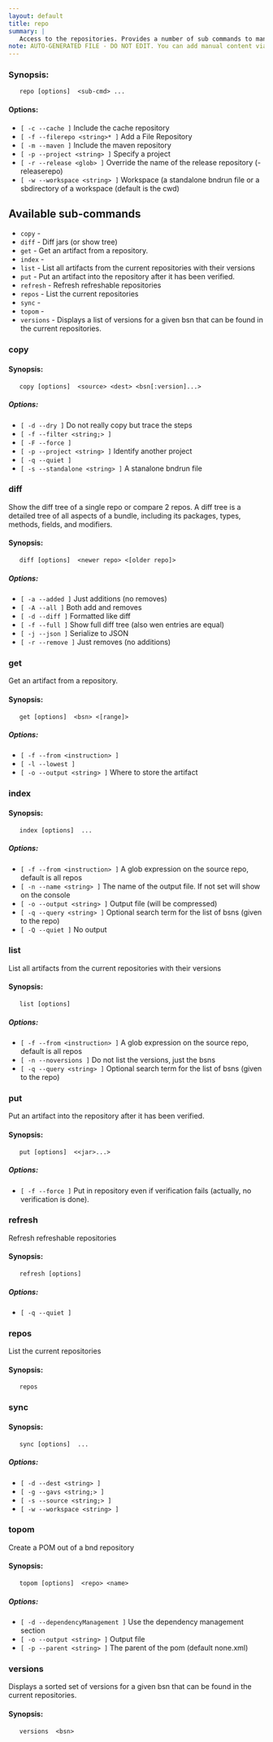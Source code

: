 ```yaml
---
layout: default
title: repo
summary: |
   Access to the repositories. Provides a number of sub commands to manipulate the repository (see repo help) that provide access to the installed repos for the current project.
note: AUTO-GENERATED FILE - DO NOT EDIT. You can add manual content via same filename in _ext sub-folder. 
---
```


### Synopsis: 
	   repo [options]  <sub-cmd> ...

#### Options: 
- `[ -c --cache ]` Include the cache repository
- `[ -f --filerepo <string>* ]` Add a File Repository
- `[ -m --maven ]` Include the maven repository
- `[ -p --project <string> ]` Specify a project
- `[ -r --release <glob> ]` Override the name of the release repository (-releaserepo)
- `[ -w --workspace <string> ]` Workspace (a standalone bndrun file or a sbdirectory of a workspace (default is the cwd)

## Available sub-commands 
-  `copy` -   
-  `diff` - Diff jars (or show tree) 
-  `get` - Get an artifact from a repository. 
-  `index` -   
-  `list` - List all artifacts from the current repositories with their versions 
-  `put` - Put an artifact into the repository after it has been verified. 
-  `refresh` - Refresh refreshable repositories 
-  `repos` - List the current repositories 
-  `sync` -   
-  `topom` -   
-  `versions` - Displays a list of versions for a given bsn that can be found in the current repositories. 

### copy 
#### Synopsis: 
	   copy [options]  <source> <dest> <bsn[:version]...>

##### Options: 
- `[ -d --dry ]` Do not really copy but trace the steps
- `[ -f --filter <string;> ]` 
- `[ -F --force ]` 
- `[ -p --project <string> ]` Identify another project
- `[ -q --quiet ]` 
- `[ -s --standalone <string> ]` A stanalone bndrun file

### diff 
Show the diff tree of a single repo or compare 2  repos. A diff tree is a detailed tree of all aspects of a bundle, including its packages, types, methods, fields, and modifiers.

#### Synopsis: 
	   diff [options]  <newer repo> <[older repo]>

##### Options: 
- `[ -a --added ]` Just additions (no removes)
- `[ -A --all ]` Both add and removes
- `[ -d --diff ]` Formatted like diff
- `[ -f --full ]` Show full diff tree (also wen entries are equal)
- `[ -j --json ]` Serialize to JSON
- `[ -r --remove ]` Just removes (no additions)

### get 
Get an artifact from a repository.

#### Synopsis: 
	   get [options]  <bsn> <[range]>

##### Options: 
- `[ -f --from <instruction> ]` 
- `[ -l --lowest ]` 
- `[ -o --output <string> ]` Where to store the artifact

### index 
#### Synopsis: 
	   index [options]  ...


##### Options: 
- `[ -f --from <instruction> ]` A glob expression on the source repo, default is all repos
- `[ -n --name <string> ]` The name of the output file. If not set will show on the console
- `[ -o --output <string> ]` Output file (will be compressed)
- `[ -q --query <string> ]` Optional search term for the list of bsns (given to the repo)
- `[ -Q --quiet ]` No output

### list 
List all artifacts from the current repositories with their versions

#### Synopsis: 
	   list [options] 

##### Options: 
- `[ -f --from <instruction> ]` A glob expression on the source repo, default is all repos
- `[ -n --noversions ]` Do not list the versions, just the bsns
- `[ -q --query <string> ]` Optional search term for the list of bsns (given to the repo)

### put 
Put an artifact into the repository after it has been verified.

#### Synopsis: 
	   put [options]  <<jar>...>

##### Options: 
- `[ -f --force ]` Put in repository even if verification fails (actually, no verification is done).

### refresh 
Refresh refreshable repositories

#### Synopsis: 
	   refresh [options] 

##### Options: 
- `[ -q --quiet ]` 

### repos 
List the current repositories

#### Synopsis: 
	   repos 

### sync 


#### Synopsis: 
	   sync [options]  ...


##### Options: 
- `[ -d --dest <string> ]` 
- `[ -g --gavs <string;> ]` 
- `[ -s --source <string;> ]` 
- `[ -w --workspace <string> ]` 

### topom 
Create a POM out of a bnd repository

#### Synopsis: 
	   topom [options]  <repo> <name>

##### Options: 
- `[ -d --dependencyManagement ]` Use the dependency management section
- `[ -o --output <string> ]` Output file
- `[ -p --parent <string> ]` The parent of the pom (default none.xml)

### versions 
Displays a sorted set of versions for a given bsn that can be found in the current repositories.

#### Synopsis: 
	   versions  <bsn>

